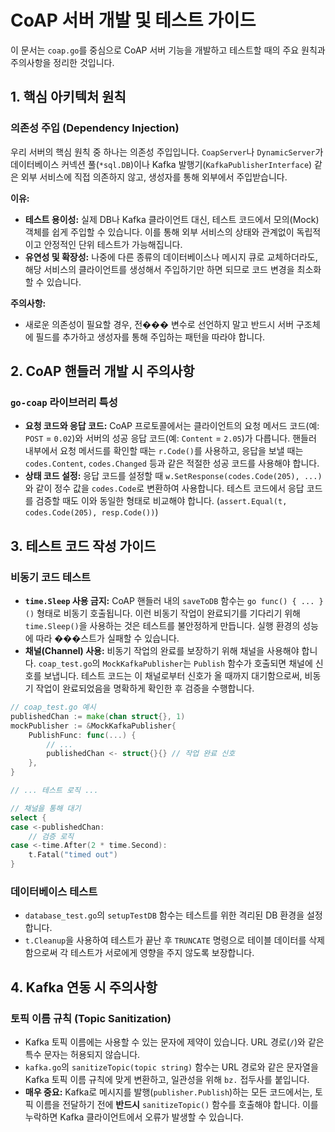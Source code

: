 # CoAP 서버 개발 및 테스트 가이드

이 문서는 `coap.go`를 중심으로 CoAP 서버 기능을 개발하고 테스트할 때의 주요 원칙과 주의사항을 정리한 것입니다.

## 1. 핵심 아키텍처 원칙

### 의존성 주입 (Dependency Injection)

우리 서버의 핵심 원칙 중 하나는 의존성 주입입니다. `CoapServer`나 `DynamicServer`가 데이터베이스 커넥션 풀(`*sql.DB`)이나 Kafka 발행기(`KafkaPublisherInterface`) 같은 외부 서비스에 직접 의존하지 않고, 생성자를 통해 외부에서 주입받습니다.

**이유:**
- **테스트 용이성:** 실제 DB나 Kafka 클라이언트 대신, 테스트 코드에서 모의(Mock) 객체를 쉽게 주입할 수 있습니다. 이를 통해 외부 서비스의 상태와 관계없이 독립적이고 안정적인 단위 테스트가 가능해집니다.
- **유연성 및 확장성:** 나중에 다른 종류의 데이터베이스나 메시지 큐로 교체하더라도, 해당 서비스의 클라이언트를 생성해서 주입하기만 하면 되므로 코드 변경을 최소화할 수 있습니다.

**주의사항:**
- 새로운 의존성이 필요할 경우, 전��� 변수로 선언하지 말고 반드시 서버 구조체에 필드를 추가하고 생성자를 통해 주입하는 패턴을 따라야 합니다.

## 2. CoAP 핸들러 개발 시 주의사항

### `go-coap` 라이브러리 특성

- **요청 코드와 응답 코드:** CoAP 프로토콜에서는 클라이언트의 요청 메서드 코드(예: `POST` = `0.02`)와 서버의 성공 응답 코드(예: `Content` = `2.05`)가 다릅니다. 핸들러 내부에서 요청 메서드를 확인할 때는 `r.Code()`를 사용하고, 응답을 보낼 때는 `codes.Content`, `codes.Changed` 등과 같은 적절한 성공 코드를 사용해야 합니다.
- **상태 코드 설정:** 응답 코드를 설정할 때 `w.SetResponse(codes.Code(205), ...)`와 같이 정수 값을 `codes.Code`로 변환하여 사용합니다. 테스트 코드에서 응답 코드를 검증할 때도 이와 동일한 형태로 비교해야 합니다. (`assert.Equal(t, codes.Code(205), resp.Code())`)

## 3. 테스트 코드 작성 가이드

### 비동기 코드 테스트

- **`time.Sleep` 사용 금지:** CoAP 핸들러 내의 `saveToDB` 함수는 `go func() { ... }()` 형태로 비동기 호출됩니다. 이런 비동기 작업이 완료되기를 기다리기 위해 `time.Sleep()`을 사용하는 것은 테스트를 불안정하게 만듭니다. 실행 환경의 성능에 따라 ���스트가 실패할 수 있습니다.
- **채널(Channel) 사용:** 비동기 작업의 완료를 보장하기 위해 채널을 사용해야 합니다. `coap_test.go`의 `MockKafkaPublisher`는 `Publish` 함수가 호출되면 채널에 신호를 보냅니다. 테스트 코드는 이 채널로부터 신호가 올 때까지 대기함으로써, 비동기 작업이 완료되었음을 명확하게 확인한 후 검증을 수행합니다.

```go
// coap_test.go 예시
publishedChan := make(chan struct{}, 1)
mockPublisher := &MockKafkaPublisher{
    PublishFunc: func(...) {
        // ...
        publishedChan <- struct{}{} // 작업 완료 신호
    },
}

// ... 테스트 로직 ...

// 채널을 통해 대기
select {
case <-publishedChan:
    // 검증 로직
case <-time.After(2 * time.Second):
    t.Fatal("timed out")
}
```

### 데이터베이스 테스트

- `database_test.go`의 `setupTestDB` 함수는 테스트를 위한 격리된 DB 환경을 설정합니다.
- `t.Cleanup`을 사용하여 테스트가 끝난 후 `TRUNCATE` 명령으로 테이블 데이터를 삭제함으로써 각 테스트가 서로에게 영향을 주지 않도록 보장합니다.

## 4. Kafka 연동 시 주의사항

### 토픽 이름 규칙 (Topic Sanitization)

- Kafka 토픽 이름에는 사용할 수 있는 문자에 제약이 있습니다. URL 경로(`/`)와 같은 특수 문자는 허용되지 않습니다.
- `kafka.go`의 `sanitizeTopic(topic string)` 함수는 URL 경로와 같은 문자열을 Kafka 토픽 이름 규칙에 맞게 변환하고, 일관성을 위해 `bz.` 접두사를 붙입니다.
- **매우 중요:** Kafka로 메시지를 발행(`publisher.Publish`)하는 모든 코드에서는, 토픽 이름을 전달하기 전에 **반드시** `sanitizeTopic()` 함수를 호출해야 합니다. 이를 누락하면 Kafka 클라이언트에서 오류가 발생할 수 있습니다.
